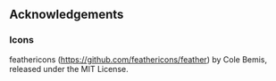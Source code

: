 ## Acknowledgements

### Icons
feathericons (https://github.com/feathericons/feather) by Cole Bemis, released under the MIT License.